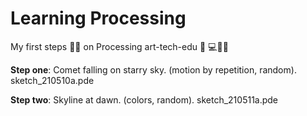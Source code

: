 # Learning Processing
My first steps :walking_man: on Processing art-tech-edu :art: :computer::man_teacher:	

**Step one**: Comet falling on starry sky. (motion by repetition, random). sketch_210510a.pde

**Step two**: Skyline at dawn. (colors, random). sketch_210511a.pde

